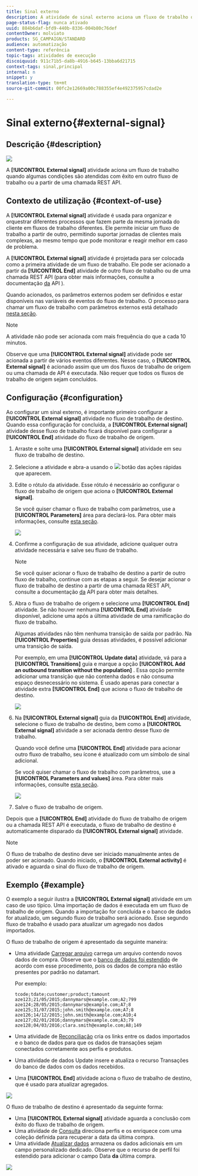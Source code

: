 ```yaml
---
title: Sinal externo
description: A atividade de sinal externo aciona um fluxo de trabalho quando algumas condições são atendidas com êxito em outro fluxo de trabalho.
page-status-flag: nunca ativado
uuid: 884b6daf-bfd9-440b-8336-004b80c76def
contentOwner: molviato
products: SG_CAMPAIGN/STANDARD
audience: automatização
content-type: referência
topic-tags: atividades de execução
discoiquuid: 911c71b5-da8b-4916-b645-13bba6d21715
context-tags: sinal,principal
internal: n
snippet: y
translation-type: tm+mt
source-git-commit: 00fc2e12669a00c788355ef4e492375957cdad2e

---
```



# Sinal externo{#external-signal}

## Descrição {#description}

![](assets/signal.png)

A **[!UICONTROL External signal]** atividade aciona um fluxo de trabalho quando algumas condições são atendidas com êxito em outro fluxo de trabalho ou a partir de uma chamada REST API.

## Contexto de utilização {#context-of-use}

A **[!UICONTROL External signal]** atividade é usada para organizar e orquestrar diferentes processos que fazem parte da mesma jornada do cliente em fluxos de trabalho diferentes. Ele permite iniciar um fluxo de trabalho a partir de outro, permitindo suportar jornadas de clientes mais complexas, ao mesmo tempo que pode monitorar e reagir melhor em caso de problema.

A **[!UICONTROL External signal]** atividade é projetada para ser colocada como a primeira atividade de um fluxo de trabalho. Ele pode ser acionado a partir da **[!UICONTROL End]** atividade de outro fluxo de trabalho ou de uma chamada REST API (para obter mais informações, consulte a documentação [da](https://final-docs.campaign.adobe.com/doc/standard/en/api/ACS_API.html#triggering-a-signal-activity) API ).

Quando acionados, os parâmetros externos podem ser definidos e estar disponíveis nas variáveis de eventos do fluxo de trabalho. O processo para chamar um fluxo de trabalho com parâmetros externos está detalhado [nesta seção](../../automating/using/calling-a-workflow-with-external-parameters.md).

>[!NOTE]
>
>A atividade não pode ser acionada com mais frequência do que a cada 10 minutos.

Observe que uma **[!UICONTROL External signal]** atividade pode ser acionada a partir de vários eventos diferentes. Nesse caso, o **[!UICONTROL External signal]** é acionado assim que um dos fluxos de trabalho de origem ou uma chamada de API é executada. Não requer que todos os fluxos de trabalho de origem sejam concluídos.

## Configuração {#configuration}

Ao configurar um sinal externo, é importante primeiro configurar a **[!UICONTROL External signal]** atividade no fluxo de trabalho de destino. Quando essa configuração for concluída, a **[!UICONTROL External signal]** atividade desse fluxo de trabalho ficará disponível para configurar a **[!UICONTROL End]** atividade do fluxo de trabalho de origem.

1. Arraste e solte uma **[!UICONTROL External signal]** atividade em seu fluxo de trabalho de destino.
1. Selecione a atividade e abra-a usando o ![](assets/edit_darkgrey-24px.png) botão das ações rápidas que aparecem.
1. Edite o rótulo da atividade. Esse rótulo é necessário ao configurar o fluxo de trabalho de origem que aciona o **[!UICONTROL External signal]**.

   Se você quiser chamar o fluxo de trabalho com parâmetros, use a **[!UICONTROL Parameters]** área para declará-los. Para obter mais informações, consulte [esta seção](../../automating/using/calling-a-workflow-with-external-parameters.md#declaring-the-parameters-in-the-external-signal-activity).

   ![](assets/external_signal_configuration.png)

1. Confirme a configuração de sua atividade, adicione qualquer outra atividade necessária e salve seu fluxo de trabalho.

   >[!NOTE]
   >
   >Se você quiser acionar o fluxo de trabalho de destino a partir de outro fluxo de trabalho, continue com as etapas a seguir. Se desejar acionar o fluxo de trabalho de destino a partir de uma chamada REST API, consulte a documentação [da](https://final-docs.campaign.adobe.com/doc/standard/en/api/ACS_API.html#triggering-a-signal-activity) API para obter mais detalhes.

1. Abra o fluxo de trabalho de origem e selecione uma **[!UICONTROL End]** atividade. Se não houver nenhuma **[!UICONTROL End]** atividade disponível, adicione uma após a última atividade de uma ramificação do fluxo de trabalho.

   Algumas atividades não têm nenhuma transição de saída por padrão. Na **[!UICONTROL Properties]** guia dessas atividades, é possível adicionar uma transição de saída.

   Por exemplo, em uma **[!UICONTROL Update data]** atividade, vá para a **[!UICONTROL Transitions]** guia e marque a opção **[!UICONTROL Add an outbound transition without the population]** . Essa opção permite adicionar uma transição que não contenha dados e não consuma espaço desnecessário no sistema. É usado apenas para conectar a atividade extra **[!UICONTROL End]** que aciona o fluxo de trabalho de destino.

   ![](assets/external_signal_empty_transition.png)

1. Na **[!UICONTROL External signal]** guia da **[!UICONTROL End]** atividade, selecione o fluxo de trabalho de destino, bem como a **[!UICONTROL External signal]** atividade a ser acionada dentro desse fluxo de trabalho.

   Quando você define uma **[!UICONTROL End]** atividade para acionar outro fluxo de trabalho, seu ícone é atualizado com um símbolo de sinal adicional.

   Se você quiser chamar o fluxo de trabalho com parâmetros, use a **[!UICONTROL Parameters and values]** área. Para obter mais informações, consulte [esta seção](../../automating/using/calling-a-workflow-with-external-parameters.md#defining-the-parameters-when-calling-the-workflow).

   ![](assets/external_signal_end.png)

1. Salve o fluxo de trabalho de origem.

Depois que a **[!UICONTROL End]** atividade do fluxo de trabalho de origem ou a chamada REST API é executada, o fluxo de trabalho de destino é automaticamente disparado da **[!UICONTROL External signal]** atividade.

>[!NOTE]
>
>O fluxo de trabalho de destino deve ser iniciado manualmente antes de poder ser acionado. Quando iniciado, o **[!UICONTROL External activity]** é ativado e aguarda o sinal do fluxo de trabalho de origem.

## Exemplo {#example}

O exemplo a seguir ilustra a **[!UICONTROL External signal]** atividade em um caso de uso típico. Uma importação de dados é executada em um fluxo de trabalho de origem. Quando a importação for concluída e o banco de dados for atualizado, um segundo fluxo de trabalho será acionado. Esse segundo fluxo de trabalho é usado para atualizar um agregado nos dados importados.

O fluxo de trabalho de origem é apresentado da seguinte maneira:

* Uma atividade [Carregar arquivo](../../automating/using/load-file.md) carrega um arquivo contendo novos dados de compra. Observe que o [banco de dados foi estendido](../../developing/using/data-model-concepts.md) de acordo com esse procedimento, pois os dados de compra não estão presentes por padrão no datamart.

   Por exemplo:

   ```
   tcode;tdate;customer;product;tamount
   aze123;21/05/2015;dannymars@example.com;A2;799
   aze124;28/05/2015;dannymars@example.com;A7;8
   aze125;31/07/2015;john.smith@example.com;A7;8
   aze126;14/12/2015;john.smith@example.com;A10;4
   aze127;02/01/2016;dannymars@example.com;A3;79
   aze128;04/03/2016;clara.smith@example.com;A8;149
   ```

* Uma atividade de [Reconciliação](../../automating/using/reconciliation.md) cria os links entre os dados importados e o banco de dados para que os dados de transações sejam conectados corretamente aos perfis e produtos.
* Uma atividade de dados [](../../automating/using/update-data.md) Update insere e atualiza o recurso Transações do banco de dados com os dados recebidos.
* Uma **[!UICONTROL End]** atividade aciona o fluxo de trabalho de destino, que é usado para atualizar agregados.

![](assets/signal_example_source1.png)

O fluxo de trabalho de destino é apresentado da seguinte forma:

* Uma **[!UICONTROL External signal]** atividade aguarda a conclusão com êxito do fluxo de trabalho de origem.
* Uma atividade de [Consulta](../../automating/using/query.md#enriching-data) direciona perfis e os enriquece com uma coleção definida para recuperar a data da última compra.
* Uma atividade [Atualizar dados](../../automating/using/update-data.md) armazena os dados adicionais em um campo personalizado dedicado. Observe que o recurso de perfil foi estendido para adicionar o campo Data **da** última compra.

![](assets/signal_example_source2.png)

